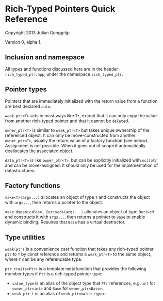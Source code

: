 # Rich-Typed Pointers Quick Reference #

Copyright 2013 Julian Gonggrijp

Version 0, alpha 1.


## Inclusion and namespace ##

All types and functions discussed here are in the header `rich_typed_ptr.hpp`, under the namespace `rich_typed_ptr`.


## Pointer types ##

Pointers that are immediately initialized with the return value from a function are best declared `auto`.

`weak_ptr<T>` acts in most ways like `T*`, except that it can only copy the value from another rich-typed pointer and that it cannot be `delete`d.

`owner_ptr<T>` is similar to `weak_ptr<T>` but takes unique ownership of the referenced object. It can only be move-constructed from another `owner_ptr<T>`, usually the return value of a factory function (see below). Assignment is not possible. When it goes out of scope it automatically deallocates the associated object.

`data_ptr<T>` is like `owner_ptr<T>`, but can be explicitly initialized with `nullptr` and can be move-assigned. It should only be used for the implementation of datastructures.


## Factory functions ##

`make<T>(args...)` allocates an object of type `T` and constructs the object with `args...`, then returns a pointer to the object.

`make_dynamic<Base, Derived>(args...)` allocates an object of type `Derived` and constructs it with `args...`, then returns a pointer to `Base` to enable dynamic binding. Requires that `Base` has a virtual destructor.


## Type utilities ##

`weak(ptr)` is a convenience cast function that takes any rich-typed pointer `ptr` to `T` by const reference and returns a `weak_ptr<T>` to the same object, where `T` can be any referencable type.

`ptr_traits<Ptr>` is a template metafunction that provides the following member types if `Ptr` is a rich-typed pointer type:

* `value_type` is an alias of the object type that `Ptr` references, e.g. `int` for `owner_ptr<int>` and `Base` for `owner_ptr<Base>`.
* `weak_ptr_t` is an alias of `weak_ptr<value_type>`.

